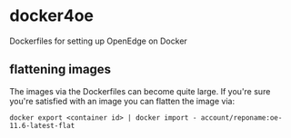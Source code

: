 # docker4oe
Dockerfiles for setting up OpenEdge on Docker

## flattening images ##
The images via the Dockerfiles can become quite large. If you're sure you're satisfied with an image you can flatten the image via:

`docker export <container id> | docker import - account/reponame:oe-11.6-latest-flat`
